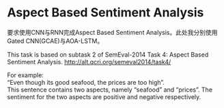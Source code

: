 # Aspect Based Sentiment Analysis  
要求使用CNN与RNN完成Aspect Based Sentiment Analysis。此处我分别使用Gated CNN(GCAE)与AOA-LSTM。 


This task is based on subtask 2 of SemEval-2014 Task 4: Aspect Based Sentiment Analysis. http://alt.qcri.org/semeval2014/task4/

For example:    
“Even though its good seafood, the prices are too high”.  
This sentence contains two aspects, namely “seafood” and “prices”. The sentiment for the two aspects are positive and negative respectively.  
